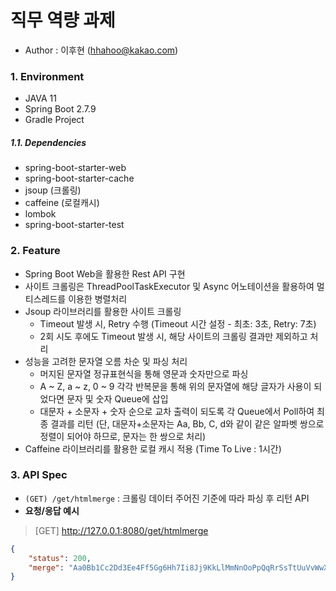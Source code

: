 # 직무 역량 과제

- Author : 이후현 (hhahoo@kakao.com)



### 1. Environment

- JAVA 11
- Spring Boot 2.7.9
- Gradle Project

##### 1.1. Dependencies

- spring-boot-starter-web
- spring-boot-starter-cache
- jsoup (크롤링)
- caffeine (로컬캐시)
- lombok
- spring-boot-starter-test



### 2. Feature

- Spring Boot Web을 활용한 Rest API 구현
- 사이트 크롤링은 ThreadPoolTaskExecutor 및 Async 어노테이션을 활용하여 멀티스레드를 이용한 병렬처리
- Jsoup 라이브러리를 활용한 사이트 크롤링
    - Timeout 발생 시, Retry 수행 (Timeout 시간 설정 - 최초: 3초, Retry: 7초)
    - 2회 시도 후에도 Timeout 발생 시, 해당 사이트의 크롤링 결과만 제외하고 처리
- 성능을 고려한 문자열 오름 차순 및 파싱 처리
  - 머지된 문자열 정규표현식을 통해 영문과 숫자만으로 파싱
  - A ~ Z, a ~ z, 0 ~ 9 각각 반복문을 통해 위의 문자열에 해당 글자가 사용이 되었다면 문자 및 숫자 Queue에 삽입
  - 대문자 + 소문자 + 숫자 순으로 교차 출력이 되도록 각 Queue에서 Poll하여 최종 결과를 리턴 (단, 대문자+소문자는 Aa, Bb, C, d와 같이 같은 알파벳 쌍으로 정렬이 되어야 하므로, 문자는 한 쌍으로 처리)
- Caffeine 라이브러리를 활용한 로컬 캐시 적용 (Time To Live : 1시간)




### 3. API Spec


- `(GET) /get/htmlmerge` : 크롤링 데이터 주어진 기준에 따라 파싱 후 리턴 API
- **요청/응답 예시**

> [GET] http://127.0.0.1:8080/get/htmlmerge

```json
{
    "status": 200,
    "merge": "Aa0Bb1Cc2Dd3Ee4Ff5Gg6Hh7Ii8Jj9KkLlMmNnOoPpQqRrSsTtUuVvWwXxYyZz"
}
```